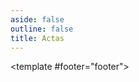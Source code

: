 ```yaml
---
aside: false
outline: false
title: Actas
---
```


<script setup>
import { useRoute } from 'vitepress'

const route = useRoute()
</script>

<OAOperation operation-id="get-senado-actas">

<template #footer="footer">

<!--@include: ./parts/get-senado-actas-footer.md -->

</template>

</OAOperation>
